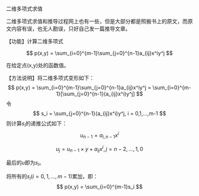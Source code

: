 二维多项式求值

二维多项式求值和推导过程网上也有一些，但是大部分都是照搬书上的原文，而原文内容有误，也无人勘误，只好自己发一篇推导文章。

【功能】计算二维多项式

$$
p(x,y) = \sum_{i=0}^{m-1}\sum_{j=0}^{n-1}a_{ij}x^iy^j
$$

在给定点(x,y)处的函数值。

【方法说明】将二维多项式变形如下：
$$
p(x,y) = \sum_{i=0}^{m-1}\sum_{j=0}^{n-1}a_{ij}x^iy^j = \sum_{i=0}^{m-1}[\sum_{j=0}^{n-1}(a_{ij}x^i)y^j]
$$
令
$$
s_i = \sum_{j=0}^{n-1}(a_{ij}x^i)y^j,  i = 0,1,...,m-1
$$
则计算$s_i$的递推公式如下：
$$
u_{n-1} = a_{i, n-1}x^i
$$

$$
u_j = u_{n-1} \times y + a_{ij}x^i,  j = n-2, ... ,1,0
$$

最后的$u$即为$s_i$。

将所有的$s_i (i=0,1,…,m-1)$累加，即：
$$
p(x,y) = \sum_{i=0}^{m-1}s_i
$$


